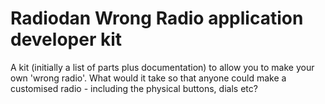 # Radiodan Wrong Radio application developer kit

A kit (initially a list of parts plus documentation) to allow you to make your 
own 'wrong radio'. What would it take so that anyone could make a customised 
radio - including the physical buttons, dials etc?




